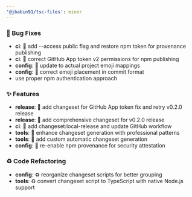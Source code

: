 ```yaml
---
'@jbabin91/tsc-files': minor
---
```


### 🐛 Bug Fixes

- **ci**: 🐛 add --access public flag and restore npm token for provenance publishing
- **ci**: 🐛 correct GitHub App token v2 permissions for npm publishing
- **config**: 🐛 update to actual project emoji mappings
- **config**: 🐛 correct emoji placement in commit format
- use proper npm authentication approach

### ✨ Features

- **release**: 🎸 add changeset for GitHub App token fix and retry v0.2.0 release
- **release**: 🎸 add comprehensive changeset for v0.2.0 release
- **ci**: 🎸 add changeset:local-release and update GitHub workflow
- **tools**: 🎸 enhance changeset generation with professional patterns
- **tools**: 🎸 add custom automatic changeset generation
- **config**: 🎸 re-enable npm provenance for security attestation

### ♻️ Code Refactoring

- **config**: ♻️ reorganize changeset scripts for better grouping
- **tools**: ♻️ convert changeset script to TypeScript with native Node.js support

